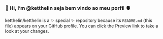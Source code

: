 ### 👋 Hi, I’m @ketthelin seja bem vindo ao meu porfil 🫀
ketthelin/ketthelin is a ✨ special ✨ repository because its `README.md` (this file) appears on your GitHub profile.
You can click the Preview link to take a look at your changes.
